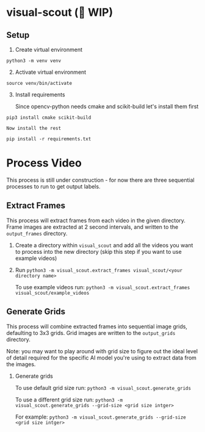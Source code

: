 # visual-scout (🚧 WIP)

## Setup

1. Create virtual environment

```
python3 -m venv venv
```

2. Activate virtual environment

```
source venv/bin/activate
```

3. Install requirements 

    Since opencv-python needs cmake and scikit-build let's install them first

```
pip3 install cmake scikit-build
```

    Now install the rest

```
pip install -r requirements.txt
```

# Process Video

This process is still under construction - for now there are three sequential processes to run to get output labels.

## Extract Frames 

This process will extract frames from each video in the given directory. Frame images are extracted at 2 second intervals, and written to the `output_frames` directory.

1. Create a directory within `visual_scout` and add all the videos you want to process into the new directory (skip this step if you want to use example videos)

2. Run `python3 -m visual_scout.extract_frames visual_scout/<your directory name>`

    To use example videos run: `python3 -m visual_scout.extract_frames visual_scout/example_videos`

## Generate Grids 

This process will combine extracted frames into sequential image grids, defaulting to 3x3 grids. Grid images are written to the `output_grids` directory. 

Note: you may want to play around with grid size to figure out the ideal level of detail required for the specific AI model you're using to extract data from the images.

1. Generate grids

    To use default grid size run: `python3 -m visual_scout.generate_grids`

    To use a different grid size run: `python3 -m visual_scout.generate_grids --grid-size <grid size intger>` 

    For example: `python3 -m visual_scout.generate_grids --grid-size <grid size intger>`

